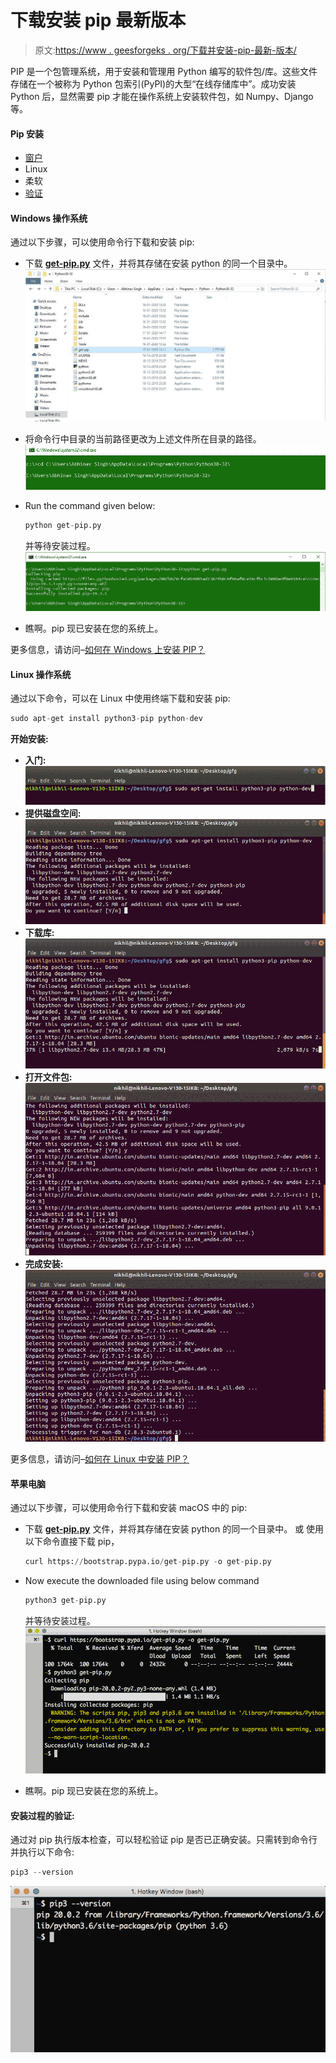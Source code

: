 # 下载安装 pip 最新版本

> 原文:[https://www . geesforgeks . org/下载并安装-pip-最新-版本/](https://www.geeksforgeeks.org/download-and-install-pip-latest-version/)

PIP 是一个包管理系统，用于安装和管理用 Python 编写的软件包/库。这些文件存储在一个被称为 Python 包索引(PyPI)的大型“在线存储库中”。成功安装 Python 后，显然需要 pip 才能在操作系统上安装软件包，如 Numpy、Django 等。

#### Pip 安装

*   [窗户](#windows)
*   Linux
*   柔软
*   [验证](#verification)

#### Windows 操作系统

通过以下步骤，可以使用命令行下载和安装 pip:

*   下载 [**get-pip.py**](https://bootstrap.pypa.io/get-pip.py) 文件，并将其存储在安装 python 的同一个目录中。
    ![Downloading and storing get-pip file](img/1114218ca28a90b838ad7b0ee4fa5224.png)
*   将命令行中目录的当前路径更改为上述文件所在目录的路径。
    ![Changing directory path](img/fa96dbe7a24065aa2dbc360b59f9a5b9.png)
*   Run the command given below:

    ```py
    python get-pip.py
    ```

    并等待安装过程。
    ![Executing the command](img/7c4105496e056e7832b20b626412d426.png)

*   瞧啊。pip 现已安装在您的系统上。

更多信息，请访问–[如何在 Windows 上安装 PIP？](https://www.geeksforgeeks.org/how-to-install-pip-on-windows/)

#### Linux 操作系统

通过以下命令，可以在 Linux 中使用终端下载和安装 pip:

```py
sudo apt-get install python3-pip python-dev
```

**开始安装:**

*   **入门:**
    ![pip-installation-command](img/af0647a81d921f65c4b9bb5511eb7d83.png)
*   **提供磁盘空间:**
    ![Providing-addition-disk-space](img/705db589b111b09d85e746631feb4cec.png)
*   **下载库:**
    ![Downloading Libraries](img/631ff05a56663e8dd3df35da24ffe017.png)
*   **打开文件包:**
    ![Unpacking-installation-files](img/9ad63ed1387b99e9c1c0ea0bbcc29d04.png)
*   **完成安装:**
    ![Finishing-the-installation](img/a1d26487dc9911e5f18e31fcee936242.png)

更多信息，请访问–[如何在 Linux 中安装 PIP？](https://www.geeksforgeeks.org/how-to-install-pip-in-linux/)

#### 苹果电脑

通过以下步骤，可以使用命令行下载和安装 macOS 中的 pip:

*   下载 [**get-pip.py**](https://bootstrap.pypa.io/get-pip.py) 文件，并将其存储在安装 python 的同一个目录中。
    或
    使用以下命令直接下载 pip，

    ```py
    curl https://bootstrap.pypa.io/get-pip.py -o get-pip.py

    ```

*   Now execute the downloaded file using below command

    ```py
    python3 get-pip.py
    ```

    并等待安装过程。
    ![verify-install-macos-pip](img/5b891023382c1d74e3f8619d3dc7cdde.png)

*   瞧啊。pip 现已安装在您的系统上。

#### 安装过程的验证:

通过对 pip 执行版本检查，可以轻松验证 pip 是否已正确安装。只需转到命令行并执行以下命令:

```py
pip3 --version
```

![install-pip-macOS](img/cbc96501e6f525fc6ba1c55aab540f02.png)